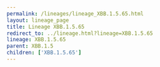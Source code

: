 ```yaml
---
permalink: /lineages/lineage_XBB.1.5.65.html
layout: lineage_page
title: Lineage XBB.1.5.65
redirect_to: ../lineage.html?lineage=XBB.1.5.65
lineage: XBB.1.5.65
parent: XBB.1.5
children: ['XBB.1.5.65']
---
```

